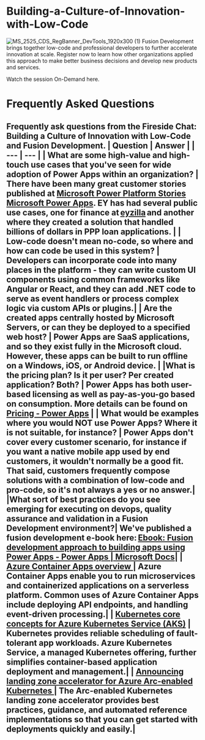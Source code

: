 # Building-a-Culture-of-Innovation-with-Low-Code
![MS_2525_CDS_RegBanner_DevTools_1920x300 (1)](https://user-images.githubusercontent.com/107423518/180083692-13dcdf47-0f75-4aaf-b50e-5d037f611206.jpg)
Fusion Development brings together low-code and professional developers to further accelerate innovation at scale. Register now to learn how other organizations applied this approach to make better business decisions and develop new products and services. 

Watch the session On-Demand here.

# Frequently Asked Questions
Frequently ask questions from the Fireside Chat: Building a Culture of Innovation with Low-Code and Fusion Development.
| Question | Answer |
| --- | --- | 
| What are some high-value and high-touch use cases that you've seen for wide adoption of Power Apps within an organization?  | There have been many great customer stories published at [Microsoft Power Platform Stories Microsoft Power Apps](https://powerapps.microsoft.com/en-us/blog/power-platform-stories/). EY has had several public use cases, one for finance at [eyzilla](https://aka.ms/eyzilla) and another where they created a solution that handled billions of dollars in PPP loan applications. |
| Low-code doesn't mean no-code, so where and how can code be used in this system? | Developers can incorporate code into many places in the platform - they can write custom UI components using common frameworks like Angular or React, and they can add .NET code to serve as event handlers or process complex logic via custom APIs or plugins.|
| Are the created apps centrally hosted by Microsoft Servers, or can they be deployed to a specified web host? | Power Apps are SaaS applications, and so they exist fully in the Microsoft cloud.  However, these apps can be built to run offline on a Windows, iOS, or Android device. |
|What is the pricing plan? Is it per user? Per created application? Both? | Power Apps has both user-based licensing as well as pay-as-you-go based on consumption. More details can be found on [Pricing - Power Apps](https://powerapps.microsoft.com/en-us/pricing/) |
| What would be examples where you would NOT use Power Apps? Where it is not suitable, for instance? | Power Apps don't cover every customer scenario, for instance if you want a native mobile app used by end customers, it wouldn't normally be a good fit.  That said, customers frequently compose solutions with a combination of low-code and pro-code, so it's not always a yes or no answer.|
|What sort of best practices do you see emerging for executing on devops, quality assurance and validation in a Fusion Development environment?| We've published a fusion development e-book here: [Ebook: Fusion development approach to building apps using Power Apps - Power Apps | Microsoft Docs](https://docs.microsoft.com/en-us/power-apps/guidance/fusion-dev-ebook/)|
| [Azure Container Apps overview ](https://aka.ms/devcal_july2023_04) | Azure Container Apps enable you to run microservices and containerized applications on a serverless platform. Common uses of Azure Container Apps include deploying API endpoints, and handling event-driven processing.| 
| [Kubernetes core concepts for Azure Kubernetes Service (AKS)](https://aka.ms/devcal_july2023_06) | Kubernetes provides reliable scheduling of fault-tolerant app workloads. Azure Kubernetes Service, a managed Kubernetes offering, further simplifies container-based application deployment and management.| 
| [Announcing landing zone accelerator for Azure Arc-enabled Kubernetes ](https://aka.ms/devcal_july2023_08) | The Arc-enabled Kubernetes landing zone accelerator provides best practices, guidance, and automated reference implementations so that you can get started with deployments quickly and easily.|
---

